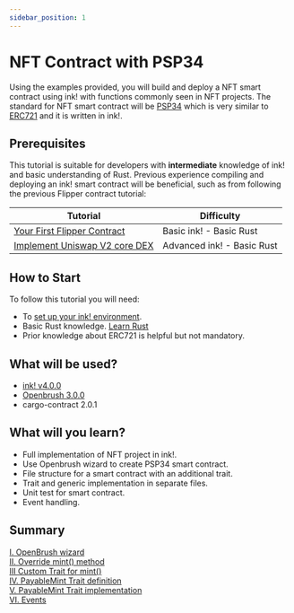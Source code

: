 ```yaml
---
sidebar_position: 1
---
```


# NFT Contract with PSP34

Using the examples provided, you will build and deploy a NFT smart contract  using ink! with functions commonly seen in NFT projects.
The standard for NFT smart contract will be [PSP34](https://github.com/w3f/PSPs/blob/master/PSPs/psp-34.md) which is very similar to [ERC721](https://docs.openzeppelin.com/contracts/4.x/erc721) and it is written in ink!.
## Prerequisites
This tutorial is suitable for developers with **intermediate** knowledge of ink! and basic understanding of Rust. Previous experience compiling and deploying an ink! smart contract will be beneficial, such as from following the previous Flipper contract tutorial:

| Tutorial                                                                   | Difficulty                     |
|----------------------------------------------------------------------------|--------------------------------|
| [Your First Flipper Contract](../flipper-contract/flipper-contract.md)              | Basic ink! -  Basic Rust       | 
| [Implement Uniswap V2 core DEX](../dex/dex.md) | Advanced ink! - Basic Rust |         

## How to Start
To follow this tutorial you will need:
- To [set up your ink! environment](/docs/build/environment/ink_environment.md).
- Basic Rust knowledge. [Learn Rust](https://www.rust-lang.org/learn)
- Prior knowledge about ERC721 is helpful but not mandatory.

## What will be used?
- [ink! v4.0.0](https://github.com/paritytech/ink/tree/v4.0.0)   
- [Openbrush 3.0.0](https://github.com/727-Ventures/openbrush-contracts/tree/3.0.0)
- cargo-contract 2.0.1

## What will you learn?
- Full implementation of NFT project in ink!.
- Use Openbrush wizard to create PSP34 smart contract.
- File structure for a smart contract with an additional trait.
- Trait and generic implementation in separate files.
- Unit test for smart contract.
- Event handling.

## Summary
[I. OpenBrush wizard](./Wizard/wizard.md)   
[II. Override mint() method](./Override/override.md)   
[III Custom Trait for mint()](./CustomTrait/customtrait.md)   
[IV. PayableMint Trait definition](./PayableMintTrait/payableminttrait.md)   
[V. PayableMint Trait implementation](./PayableMintImpl/payablemintimpl.md)   
[VI. Events](./Events/events.md)